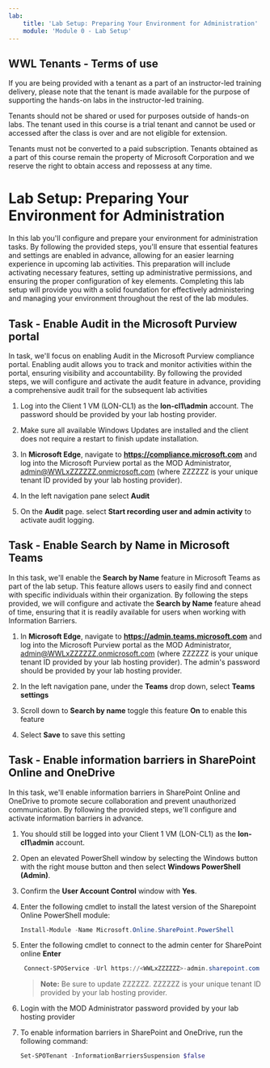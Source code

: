 ```yaml
---
lab:
    title: 'Lab Setup: Preparing Your Environment for Administration'
    module: 'Module 0 - Lab Setup'
---
```


## WWL Tenants - Terms of use

If you are being provided with a tenant as a part of an instructor-led training delivery, please note that the tenant is made available for the purpose of supporting the hands-on labs in the instructor-led training.

Tenants should not be shared or used for purposes outside of hands-on labs. The tenant used in this course is a trial tenant and cannot be used or accessed after the class is over and are not eligible for extension.

Tenants must not be converted to a paid subscription. Tenants obtained as a part of this course remain the property of Microsoft Corporation and we reserve the right to obtain access and repossess at any time.

# Lab Setup: Preparing Your Environment for Administration

In this lab you'll configure and prepare your environment for administration tasks. By following the provided steps, you'll ensure that essential features and settings are enabled in advance, allowing for an easier learning experience in upcoming lab activities. This preparation will include activating necessary features, setting up administrative permissions, and ensuring the proper configuration of key elements. Completing this lab setup will provide you with a solid foundation for effectively administering and managing your environment throughout the rest of the lab modules.

## Task - Enable Audit in the Microsoft Purview portal

In task, we'll focus on enabling Audit in the Microsoft Purview compliance portal. Enabling audit allows you to track and monitor activities within the portal, ensuring visibility and accountability. By following the provided steps, we will configure and activate the audit feature in advance, providing a comprehensive audit trail for the subsequent lab activities

1. Log into the Client 1 VM (LON-CL1) as the **lon-cl1\admin** account. The password should be provided by your lab hosting provider.

1. Make sure all available Windows Updates are installed and the client does not require a restart to finish update installation.

1. In **Microsoft Edge**, navigate to **https://compliance.microsoft.com** and log into the Microsoft Purview portal as the MOD Administrator, admin@WWLxZZZZZZ.onmicrosoft.com (where ZZZZZZ is your unique tenant ID provided by your lab hosting provider).

1. In the left navigation pane select **Audit**

1. On the **Audit** page. select **Start recording user and admin activity** to activate audit logging.

## Task - Enable Search by Name in Microsoft Teams

In this task, we'll enable the **Search by Name** feature in Microsoft Teams as part of the lab setup. This feature allows users to easily find and connect with specific individuals within their organization. By following the steps provided, we will configure and activate the **Search by Name** feature ahead of time, ensuring that it is readily available for users when working with Information Barriers.

1. In **Microsoft Edge**, navigate to **https://admin.teams.microsoft.com** and log into the Microsoft Purview portal as the MOD Administrator, admin@WWLxZZZZZZ.onmicrosoft.com (where ZZZZZZ is your unique tenant ID provided by your lab hosting provider). The admin's password should be provided by your lab hosting provider.

1. In the left navigation pane, under the **Teams** drop down, select **Teams settings**

1. Scroll down to **Search by name** toggle this feature **On** to enable this feature

1. Select **Save** to save this setting

## Task - Enable information barriers in SharePoint Online and OneDrive

In this task, we'll enable information barriers in SharePoint Online and OneDrive to promote secure collaboration and prevent unauthorized communication. By following the provided steps, we'll configure and activate information barriers in advance.

1. You should still be logged into your Client 1 VM (LON-CL1) as the **lon-cl1\admin** account.

1. Open an elevated PowerShell window by selecting the Windows button with the right mouse button and then select **Windows PowerShell (Admin)**.

1. Confirm the **User Account Control** window with **Yes**.

1. Enter the following cmdlet to install the latest version of the Sharepoint Online PowerShell module:

    ```powershell
    Install-Module -Name Microsoft.Online.SharePoint.PowerShell
    ```

1. Enter the following cmdlet to connect to the admin center for SharePoint online **Enter**

    ```powershell
     Connect-SPOService -Url https://<WWLxZZZZZZ>-admin.sharepoint.com -Credential admin@<WWLxZZZZZZ>.onmicrosoft.com
    ```

    >**Note:** Be sure to update ZZZZZZ. ZZZZZZ is your unique tenant ID provided by your lab hosting provider.

1. Login with the MOD Administrator password provided by your lab hosting provider

1. To enable information barriers in SharePoint and OneDrive, run the following command:

    ```powershell
    Set-SPOTenant -InformationBarriersSuspension $false
    ```
